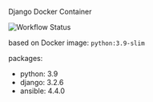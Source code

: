 Django Docker Container

![Workflow Status](https://github.com/dylanninin/docker-django/actions/workflows/docker.yml/badge.svg)

based on Docker image: `python:3.9-slim`

packages:

- python: 3.9
- django: 3.2.6
- ansible: 4.4.0
